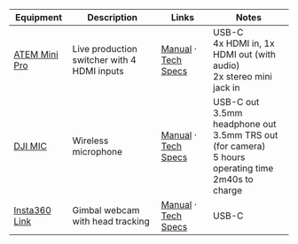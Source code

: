| Equipment | Description | Links | Notes |
| --------- | ----------- | ----- | ----- |
| [ATEM Mini Pro](https://www.blackmagicdesign.com/products/atemmini) | Live production switcher with 4 HDMI inputs | [Manual](https://www.blackmagicdesign.com/products/atemmini/gettingstarted) &middot; [Tech Specs](https://www.blackmagicdesign.com/products/atemmini/techspecs/W-APS-14) | USB-C<br>4x HDMI in, 1x HDMI out (with audio)<br>2x stereo mini jack in |
| [DJI MIC](https://www.dji.com/mic) | Wireless microphone | [Manual](https://dl.djicdn.com/downloads/DJI_Mic/DJI_Mic_User_Manual_v1.0_en.pdf) &middot; [Tech Specs](https://www.dji.com/mic/specs) | USB-C out<br>3.5mm headphone out<br>3.5mm TRS out (for camera)<br>5 hours operating time<br>2m40s to charge |
| [Insta360 Link](https://www.insta360.com/product/insta360-link) | Gimbal webcam with head tracking | [Manual](https://dl.djicdn.com/downloads/DJI_Mic/DJI_Mic_User_Manual_v1.2_en.pdf) &middot; [Tech Specs](https://www.insta360.com/product/insta360-link#spece) | USB-C |